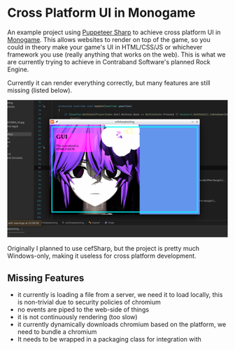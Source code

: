 # Cross Platform UI in Monogame

An example project using [Puppeteer Sharp](https://github.com/hardkoded/puppeteer-sharp) to achieve cross platform UI in [Monogame](https://github.com/MonoGame/MonoGame). This allows websites to render on top of the game, so you could in theory make your game's UI in HTML/CSS/JS or whichever framework you use (really anything that works on the web). This is what we are currently trying to achieve in Contraband Software's planned Rock Engine.

Currently it can render everything correctly, but many features are still missing (listed below).

![A combine harvester mowing a wheat field](preview.png?raw=true "Preview Image")

Originally I planned to use cefSharp, but the project is pretty much Windows-only, making it useless for cross platform development.

## Missing Features
- it currently is loading a file from a server, we need it to load locally, this is non-trivial due to security policies of chromium
- no events are piped to the web-side of things
- it is not continuously rendering (too slow)
- it currently dynamically downloads chromium based on the platform, we need to bundle a chromium
- It needs to be wrapped in a packaging class for integration with

